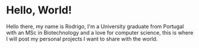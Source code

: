 # Hello, World!

Hello there, my name is Rodrigo, I'm a University graduate from Portugal with an MSc in Biotechnology and a love for computer science, this is where I will post my personal projects I want to share with the world.
